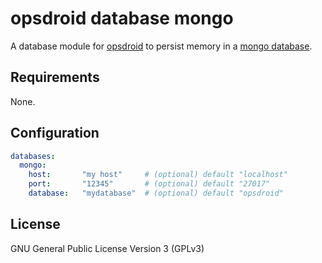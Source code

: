 # opsdroid database mongo

A database module for [opsdroid](https://github.com/opsdroid/opsdroid) to persist memory in a [mongo database](https://www.mongodb.com/).

## Requirements

None.

## Configuration

```yaml
databases:
  mongo:
    host:       "my host"     # (optional) default "localhost"
    port:       "12345"       # (optional) default "27017"
    database:   "mydatabase"  # (optional) default "opsdroid"
```

## License

GNU General Public License Version 3 (GPLv3)
